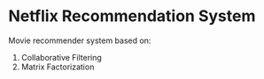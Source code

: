 # Netflix Recommendation System

Movie recommender system based on:
 
1. Collaborative Filtering
2. Matrix Factorization
